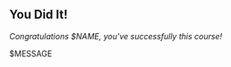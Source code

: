 <!--
  <<< Author notes: Finish >>>
  Review what we learned, ask for feedback, provide next steps.
-->

## You Did It!

_Congratulations $NAME, you've successfully this course!_

$MESSAGE

<!--
<img src=TBD-celebrate-image alt=celebrate width=300 align=right>

 Here's a recap of all the tasks you've accomplished in your repository: 

- TBD-recap.

### What's next?

- TBD-continue.
- [We'd love to hear what you thought of this course](TBD-feedback-link).
- [Take another TBD-organization Course](https://github.com/TBD-organization).
- [Read the GitHub Getting Started docs](https://docs.github.com/en/get-started).
- To find projects to contribute to, check out [GitHub Explore](https://github.com/explore).
-->
